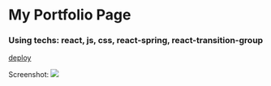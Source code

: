 # My Portfolio Page

### Using techs: react, js, css, react-spring, react-transition-group

[deploy](https://senobiot-portfolio.netlify.app/)


Screenshot:
![](https://i.imgur.com/vtA5J1M.jpg)
